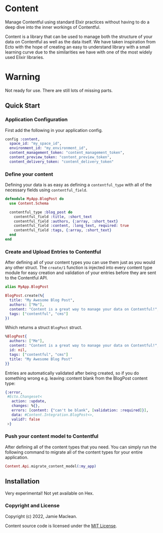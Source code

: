 # Content

Manage Contentful using standard Elxir practices without having to do a deep dive into the inner workings of Contentful.

Content is a library that can be used to manage both the structure of your data on Contentful as well as the data itself. We have taken inspiration from Ecto with the hope of creating an easy to understand library with a small learning curve due to the similarities we have with one of the most widely used Elixir libraries.

# Warning

Not ready for use. There are still lots of missing parts.

## Quick Start

### Application Configuration

First add the following in your application config.

```elixir
config :content,
  space_id: "my_space_id",
  environment_id: "my_environment_id",
  content_management_token: "content_management_token",
  content_preview_token: "content_preview_token",
  content_delivery_token: "content_delivery_token"
```

### Define your content

Defining your data is as easy as defining a `contentful_type` with all of the necessary fields using `contentful_field`.

```elixir
defmodule MyApp.BlogPost do
  use Content.Schema

  contentful_type :blog_post do
    contentful_field :title, :short_text
    contentful_field :authors, {:array, :short_text}
    contentful_field :content, :long_text, required: true
    contentful_field :tags, {:array, :short_text}
  end
end
```

### Create and Upload Entries to Contentful

After defining all of your content types you can use them just as you would any other struct. The `create/1` function is injected into every content type module for easy creation and validation of your entries before they are sent to the Contentful API.

```elixir
alias MyApp.BlogPost

BlogPost.create(%{
  title: "My Awesome Blog Post",
  authors: ["Me"],
  content: "Content is a great way to manage your data on Contentful!",
  tags: ["contentful", "cms"]
})
```

Which returns a struct `BlogPost` struct.

```elixir
%BlogPost{
  authors: ["Me"],
  content: "Content is a great way to manage your data on Contentful!",
  id: nil,
  tags: ["contentful", "cms"]
  title: "My Awesome Blog Post"
}}
```

Entries are automatically validated after being created, so if you do something wrong e.g. leaving :content blank from the BlogPost content type:

```elixir
{:error,
 #Ecto.Changeset<
   action: :update,
   changes: %{},
   errors: [content: {"can't be blank", [validation: :required]}],
   data: #Content.Integration.BlogPost<>,
   valid?: false
 >}
```

### Push your content model to Contentful

After defining all of the content types that you need. You can simply run the following command to migrate all of the content types for your entire application.

  ```elixir
Content.Api.migrate_content_model(:my_app)
  ```


## Installation

  Very experimental! Not yet available on Hex.

### Copyright and License

  Copyright (c) 2022, Jamie Maclean.

  Content source code is licensed under the [MIT License](LICENSE.md).
